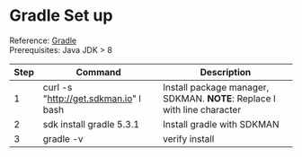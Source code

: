 <h1>Gradle Set up</h1>

Reference: [Gradle](https://gradle.org/install/) <br>
Prerequisites: Java JDK > 8

|Step|Command|Description|
|----|-------|-----------|
|1|curl -s "http://get.sdkman.io" l bash|Install package manager, SDKMAN. **NOTE**: Replace l with line character|
|2|sdk install gradle 5.3.1|Install gradle with SDKMAN|
|3|gradle -v|verify install|
